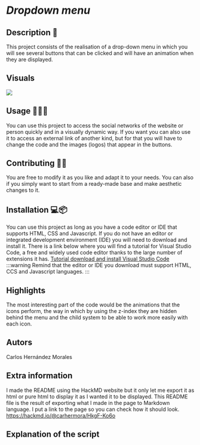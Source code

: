  # ***Dropdown menu***


## Description 📕
This project consists of the realisation of a drop-down menu in which you will see several buttons that can be clicked and will have an animation when they are displayed.

## Visuals
![](https://i.imgur.com/FJsoq8T.gif)

## Usage 👨🏽‍💻
You can use this project to access the social networks of the website or person quickly and in a visually dynamic way. If you want you can also use it to access an external link of another kind, but for that you will have to change the code and the images (logos) that appear in the buttons.

## Contributing 🤝🏼
You are free to modify it as you like and adapt it to your needs. You can also if you simply want to start from a ready-made base and make aesthetic changes to it.

## Installation 💻📦
You can use this project as long as you have a code editor or IDE that supports HTML, CSS and Javascript. If you do not have an editor or integrated development environment (IDE) you will need to download and install it. There is a link below where you will find a tutorial for Visual Studio Code, a free and widely used code editor thanks to the large number of extensions it has.
[Tutorial download and install Visual Studio Code](https://www.youtube.com/watch?v=Hs49jA6FizM&ab_channel=TodoCode)
:::warning
Remind that the editor or IDE you download must support HTML, CCS and Javascript languages.
:::

## Highlights
The most interesting part of the code would be the animations that the icons perform, the way in which by using the z-index they are hidden behind the menu and the child system to be able to work more easily with each icon.

## Autors
Carlos Hernández Morales 

## Extra information
I made the README using the HackMD website but it only let me export it as html or pure html to display it as I wanted it to   be displayed. This README file is the result of exporting what I made in the page to Markdown language. I put a link to the page so you can check how it should look. https://hackmd.io/@carhermora/HkgF-Ko6o

## Explanation of the script






